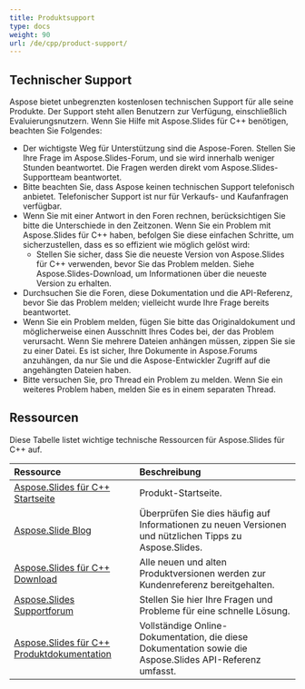 ```yaml
---
title: Produktsupport
type: docs
weight: 90
url: /de/cpp/product-support/
---
```


## **Technischer Support**
Aspose bietet unbegrenzten kostenlosen technischen Support für alle seine Produkte. Der Support steht allen Benutzern zur Verfügung, einschließlich Evaluierungsnutzern. 
Wenn Sie Hilfe mit Aspose.Slides für C++ benötigen, beachten Sie Folgendes:

- Der wichtigste Weg für Unterstützung sind die Aspose-Foren. Stellen Sie Ihre Frage im Aspose.Slides-Forum, und sie wird innerhalb weniger Stunden beantwortet. Die Fragen werden direkt vom Aspose.Slides-Supportteam beantwortet.
- Bitte beachten Sie, dass Aspose keinen technischen Support telefonisch anbietet. Telefonischer Support ist nur für Verkaufs- und Kaufanfragen verfügbar.
- Wenn Sie mit einer Antwort in den Foren rechnen, berücksichtigen Sie bitte die Unterschiede in den Zeitzonen.
  Wenn Sie ein Problem mit Aspose.Slides für C++ haben, befolgen Sie diese einfachen Schritte, um sicherzustellen, dass es so effizient wie möglich gelöst wird:
  - Stellen Sie sicher, dass Sie die neueste Version von Aspose.Slides für C++ verwenden, bevor Sie das Problem melden. Siehe Aspose.Slides-Download, um Informationen über die neueste Version zu erhalten.
- Durchsuchen Sie die Foren, diese Dokumentation und die API-Referenz, bevor Sie das Problem melden; vielleicht wurde Ihre Frage bereits beantwortet.
- Wenn Sie ein Problem melden, fügen Sie bitte das Originaldokument und möglicherweise einen Ausschnitt Ihres Codes bei, der das Problem verursacht. Wenn Sie mehrere Dateien anhängen müssen, zippen Sie sie zu einer Datei. Es ist sicher, Ihre Dokumente in Aspose.Forums anzuhängen, da nur Sie und die Aspose-Entwickler Zugriff auf die angehängten Dateien haben.
- Bitte versuchen Sie, pro Thread ein Problem zu melden. Wenn Sie ein weiteres Problem haben, melden Sie es in einem separaten Thread.
## **Ressourcen**
Diese Tabelle listet wichtige technische Ressourcen für Aspose.Slides für C++ auf.

|**Ressource**|**Beschreibung**|
| :- | :- |
|[Aspose.Slides für C++ Startseite](https://products.aspose.com/slides/cpp/)|Produkt-Startseite.|
|[Aspose.Slide Blog](https://blog.aspose.com/category/slides/)|Überprüfen Sie dies häufig auf Informationen zu neuen Versionen und nützlichen Tipps zu Aspose.Slides.|
|[Aspose.Slides für C++ Download](https://downloads.aspose.com/slides/cpp)|Alle neuen und alten Produktversionen werden zur Kundenreferenz bereitgehalten.|
|[Aspose.Slides Supportforum](https://forum.aspose.com/c/slides/11)|Stellen Sie hier Ihre Fragen und Probleme für eine schnelle Lösung.|
|[Aspose.Slides für C++ Produktdokumentation](/slides/de/cpp/)|Vollständige Online-Dokumentation, die diese Dokumentation sowie die Aspose.Slides API-Referenz umfasst.|